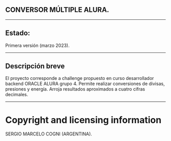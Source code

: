 
## CONVERSOR MÚLTIPLE ALURA. 
***
## Estado: 
Primera versión (marzo 2023).
***
## Descripción breve
El proyecto corresponde a challenge propuesto en curso desarrollador backend ORACLE ALURA grupo 4.
Permite realizar conversiones de divisas, presiones y energía.
Arroja resultados aproximados a cuatro cifras decimales.
***
# Copyright and licensing information
SERGIO MARCELO COGNI (ARGENTINA).